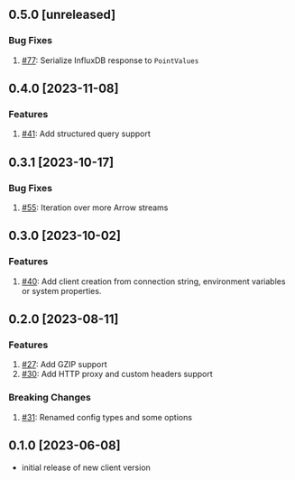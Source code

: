 ## 0.5.0 [unreleased]

### Bug Fixes

1. [#77](https://github.com/InfluxCommunity/influxdb3-java/pull/77): Serialize InfluxDB response to `PointValues`

## 0.4.0 [2023-11-08]

### Features

1. [#41](https://github.com/InfluxCommunity/influxdb3-java/pull/41): Add structured query support

## 0.3.1 [2023-10-17]

### Bug Fixes

1. [#55](https://github.com/InfluxCommunity/influxdb3-java/pull/55): Iteration over more Arrow streams

## 0.3.0 [2023-10-02]

### Features

1. [#40](https://github.com/InfluxCommunity/influxdb3-java/pull/40): Add client creation from connection string,
environment variables or system properties.

## 0.2.0 [2023-08-11]

### Features

1. [#27](https://github.com/InfluxCommunity/influxdb3-java/pull/27): Add GZIP support
1. [#30](https://github.com/InfluxCommunity/influxdb3-java/pull/30): Add HTTP proxy and custom headers support

### Breaking Changes

1. [#31](https://github.com/InfluxCommunity/influxdb3-java/pull/31): Renamed config types and some options

## 0.1.0 [2023-06-08]

- initial release of new client version
